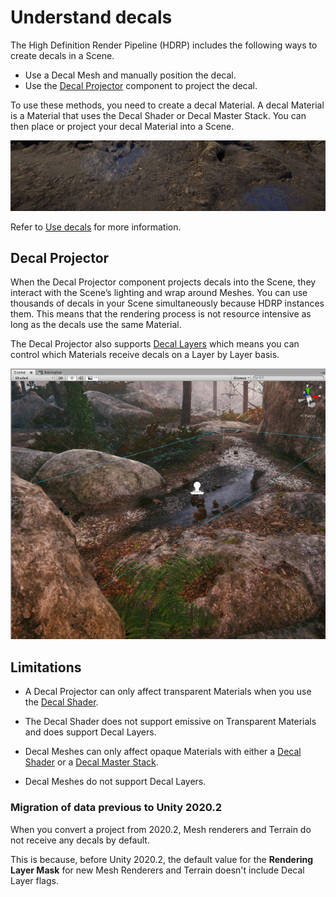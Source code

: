 # Understand decals

The High Definition Render Pipeline (HDRP) includes the following ways to create decals in a Scene.

- Use a Decal Mesh and manually position the decal.
- Use the [Decal Projector](decal-projector-reference.md) component to project the decal.

To use these methods, you need to create a decal Material. A decal Material is a Material that uses the Decal Shader or Decal Master Stack. You can then place or project your decal Material into a Scene.

![Rocky ground with two dark iridescent oil patches.](Images/HDRPFeatures-DecalShader.png)

Refer to [Use decals](use-decals.md) for more information.

## Decal Projector

When the Decal Projector component projects decals into the Scene, they interact with the Scene’s lighting and wrap around Meshes. You can use thousands of decals in your Scene simultaneously because HDRP instances them. This means that the rendering process is not resource intensive as long as the decals use the same Material.

The Decal Projector also supports [Decal Layers](use-decals.md#decal-layers) which means you can control which Materials receive decals on a Layer by Layer basis.

![A stony forest floor in the Scene view, with a rectanglar area represnting a Decal Projector above a reflective puddle.](Images/DecalProjector1.png)

## Limitations

- A Decal Projector can only affect transparent Materials when you use the [Decal Shader](decal-material-inspector-reference.md).

- The Decal Shader does not support emissive on Transparent Materials and does support Decal Layers.

- Decal Meshes can only affect opaque Materials with either a [Decal Shader](decal-material-inspector-reference.md) or a [Decal Master Stack](decal-master-stack-reference.md).

- Decal Meshes do not support Decal Layers.

### Migration of data previous to Unity 2020.2

When you convert a project from 2020.2, Mesh renderers and Terrain do not receive any decals by default.

This is because, before Unity 2020.2, the default value for the **Rendering Layer Mask** for new Mesh Renderers and Terrain doesn't include Decal Layer flags.
